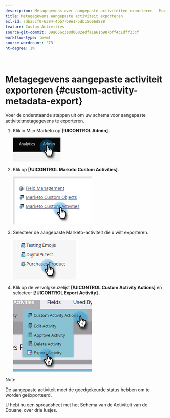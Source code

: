 ```yaml
---
description: Metagegevens over aangepaste activiteiten exporteren - Marketo-documenten - productdocumentatie
title: Metagegevens aangepaste activiteit exporteren
exl-id: 7dba5cf0-6394-4bb7-b9e1-5db156e6d888
feature: Custom Activities
source-git-commit: 09a656c3a0d0002edfa1a61b987bff4c1dff33cf
workflow-type: tm+mt
source-wordcount: '73'
ht-degree: 1%

---
```


# Metagegevens aangepaste activiteit exporteren {#custom-activity-metadata-export}

Voer de onderstaande stappen uit om uw schema voor aangepaste activiteitmetagegevens te exporteren.

1. Klik in Mijn Marketo op **[!UICONTROL Admin]** .

   ![](assets/custom-activity-metadata-export-1.png)

1. Klik op **[!UICONTROL Marketo Custom Activities]**.

   ![](assets/custom-activity-metadata-export-2.png)

1. Selecteer de aangepaste Marketo-activiteit die u wilt exporteren.

   ![](assets/custom-activity-metadata-export-3.png)

1. Klik op de vervolgkeuzelijst **[!UICONTROL Custom Activity Actions]** en selecteer **[!UICONTROL Export Activity]** .

   ![](assets/custom-activity-metadata-export-4.png)

>[!NOTE]
>
>De aangepaste activiteit moet de goedgekeurde status hebben om te worden geëxporteerd.

U hebt nu een spreadsheet met het Schema van de Activiteit van de Douane, over drie lusjes.
